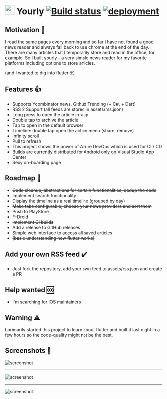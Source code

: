 # <img src="https://raw.githubusercontent.com/dennisbappert/yourly/master/assets/web_hi_res_512.png" width="30" height="30"> Yourly [![Build status](https://bappert.visualstudio.com/Yourly/_apis/build/status/android)](https://bappert.visualstudio.com/Yourly/_build/latest?definitionId=13) [![deployment](https://bappert.vsrm.visualstudio.com/_apis/public/Release/badge/dd6f6506-814e-45b9-96b0-ab97573a4f71/1/1)](https://bappert.visualstudio.com/Yourly/_release?definitionId=1)

## Motivation 🤔

I read the same pages every morning and so far I have not found a good news reader and always fall back to use chrome at the end of the day. There are many articles that I temporarily store and read in the office, for example. So I built yourly - a very simple news reader for my favorite platforms including options to store articles.

(and I wanted to dig into flutter 🤓)

## Features 👍

- Supports Ycombinator news, Github Trending (+ C#, + Dart)
- RSS 2 Support (all feeds are stored in assets/rss.json)
- Long press to open the article in-app
- Double tap to archive the article
- Tap to open in the default browser
- Timeline: double tap open the action menu (share, remove)
- Infinity scroll
- Pull to refresh
- This project shows the power of Azure DevOps which is used for CI / CD
- Builds are currently distributed for Android only on Visual Studio App Center
- Sexy on-boarding page

## Roadmap 🚧

- ~~Code cleanup, abstractions for certain functionalities, dedup the code~~
- Implement search functionality
- Display the timeline as a real timeline (grouped by day)
- ~~Make tabs configurable, choose your news providers and sort them~~
- Push to PlayStore
- F-Droid
- ~~Implement CI builds~~
- Add a release to GitHub releases
- Simple web interface to access all saved articles
- ~~(basic understanding how flutter works)~~

## Add your own RSS feed ✔️
- Just fork the repository, add your own feed to assets/rss.json and create a PR

## Help wanted 🆘
- I'm searching for iOS maintainers

## Warning ⚠️

I primarily started this project to learn about flutter and built it last night in a few hours so the code-quality might not be the best.

## Screenshots 📱

![screenshot](/screenshots/01.jpg?raw=true "Timeline")

---

![screenshot](/screenshots/02.jpg?raw=true "Hackernews")

---

![screenshot](/screenshots/03.jpg?raw=true "GitHub")
